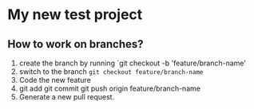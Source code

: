 # My new test project

## How to work on branches? 

1. create the branch by running `git checkout -b 'feature/branch-name'
2. switch to the branch `git checkout feature/branch-name`
3. Code the new feature
4. git add git commit git push origin feature/branch-name
5. Generate a new pull request.
